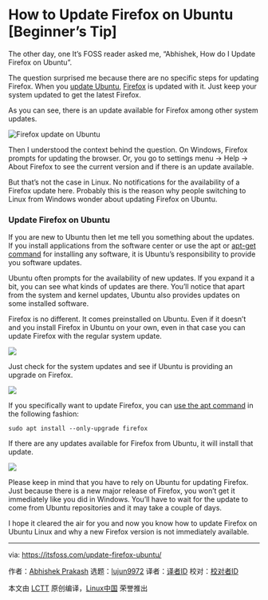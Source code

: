 [#]: collector: (lujun9972)
[#]: translator: ( )
[#]: reviewer: ( )
[#]: publisher: ( )
[#]: url: ( )
[#]: subject: (How to Update Firefox on Ubuntu [Beginner’s Tip])
[#]: via: (https://itsfoss.com/update-firefox-ubuntu/)
[#]: author: (Abhishek Prakash https://itsfoss.com/author/abhishek/)

How to Update Firefox on Ubuntu [Beginner’s Tip]
======

The other day, one It’s FOSS reader asked me, “Abhishek, How do I Update Firefox on Ubuntu”.

The question surprised me because there are no specific steps for updating Firefox. When you [update Ubuntu][1], [Firefox][2] is updated with it. Just keep your system updated to get the latest Firefox.

As you can see, there is an update available for Firefox among other system updates.

![Firefox update on Ubuntu][3]

Then I understood the context behind the question. On Windows, Firefox prompts for updating the browser. Or, you go to settings menu -&gt; Help -&gt; About Firefox to see the current version and if there is an update available.

But that’s not the case in Linux. No notifications for the availability of a Firefox update here. Probably this is the reason why people switching to Linux from Windows wonder about updating Firefox on Ubuntu.

### Update Firefox on Ubuntu

If you are new to Ubuntu then let me tell you something about the updates. If you install applications from the software center or use the apt or [apt-get command][4] for installing any software, it is Ubuntu’s responsibility to provide you software updates.

Ubuntu often prompts for the availability of new updates. If you expand it a bit, you can see what kinds of updates are there. You’ll notice that apart from the system and kernel updates, Ubuntu also provides updates on some installed software.

Firefox is no different. It comes preinstalled on Ubuntu. Even if it doesn’t and you install Firefox in Ubuntu on your own, even in that case you can update Firefox with the regular system update.

![][5]

Just check for the system updates and see if Ubuntu is providing an upgrade on Firefox.

![][3]

If you specifically want to update Firefox, you can [use the apt command][6] in the following fashion:

```
sudo apt install --only-upgrade firefox
```

If there are any updates available for Firefox from Ubuntu, it will install that update.

![][7]

Please keep in mind that you have to rely on Ubuntu for updating Firefox. Just because there is a new major release of Firefox, you won’t get it immediately like you did in Windows. You’ll have to wait for the update to come from Ubuntu repositories and it may take a couple of days.

I hope it cleared the air for you and now you know how to update Firefox on Ubuntu Linux and why a new Firefox version is not immediately available.

--------------------------------------------------------------------------------

via: https://itsfoss.com/update-firefox-ubuntu/

作者：[Abhishek Prakash][a]
选题：[lujun9972][b]
译者：[译者ID](https://github.com/译者ID)
校对：[校对者ID](https://github.com/校对者ID)

本文由 [LCTT](https://github.com/LCTT/TranslateProject) 原创编译，[Linux中国](https://linux.cn/) 荣誉推出

[a]: https://itsfoss.com/author/abhishek/
[b]: https://github.com/lujun9972
[1]: https://itsfoss.com/update-ubuntu/
[2]: https://www.mozilla.org/en-US/firefox/new/
[3]: https://i0.wp.com/itsfoss.com/wp-content/uploads/2020/10/update-firefox-ubuntu.png?resize=800%2C519&ssl=1
[4]: https://itsfoss.com/apt-get-linux-guide/
[5]: https://i0.wp.com/itsfoss.com/wp-content/uploads/2020/04/software-updater-ubuntu-20-04.jpg?resize=800%2C220&ssl=1
[6]: https://itsfoss.com/apt-command-guide/
[7]: https://i2.wp.com/itsfoss.com/wp-content/uploads/2020/10/updating-firefox-ubuntu.png?resize=800%2C459&ssl=1
